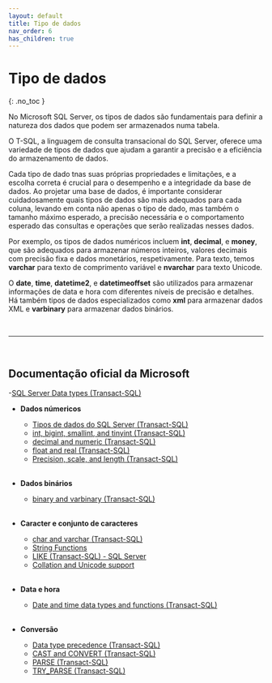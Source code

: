 ```yaml
---
layout: default
title: Tipo de dados
nav_order: 6
has_children: true
---
```




# Tipo de dados
{: .no_toc }


No Microsoft SQL Server, os tipos de dados são fundamentais para definir a natureza dos dados que podem ser armazenados numa tabela. 

O T-SQL, a linguagem de consulta transacional do SQL Server, oferece uma variedade de tipos de dados que ajudam a garantir a precisão e a eficiência do armazenamento de dados. 

Cada tipo de dado tnas suas próprias propriedades e limitações, e a escolha correta é crucial para o desempenho e a integridade da base de dados. Ao projetar uma base de dados, é importante considerar cuidadosamente quais tipos de dados são mais adequados para cada coluna, levando em conta não apenas o tipo de dado, mas também o tamanho máximo esperado, a precisão necessária e o comportamento esperado das consultas e operações que serão realizadas nesses dados.

Por exemplo, os tipos de dados numéricos incluem **int**, **decimal**, e **money**, que são adequados para armazenar números inteiros, valores decimais com precisão fixa e dados monetários, respetivamente. Para texto, temos **varchar** para texto de comprimento variável e **nvarchar** para texto Unicode. 

O **date**, **time**, **datetime2**, e **datetimeoffset** são utilizados para armazenar informações de data e hora com diferentes níveis de precisão e detalhes. Há também tipos de dados especializados como **xml** para armazenar dados XML e **varbinary** para armazenar dados binários. 




<br>

---

<br>

##  Documentação oficial da Microsoft

-[SQL Server Data types (Transact-SQL)](https://learn.microsoft.com/en-us/sql/t-sql/data-types/data-types-transact-sql)


* **Dados númericos**
    - [Tipos de dados do SQL Server (Transact-SQL)](https://learn.microsoft.com/en-us/sql/t-sql/data-types/data-types-transact-sql)
    - [int, bigint, smallint, and tinyint (Transact-SQL)](https://learn.microsoft.com/en-us/sql/t-sql/data-types/int-bigint-smallint-and-tinyint-transact-sql)
    - [decimal and numeric (Transact-SQL)](https://learn.microsoft.com/en-us/sql/t-sql/data-types/decimal-and-numeric-transact-sql)
    - [float and real (Transact-SQL)](https://learn.microsoft.com/en-us/sql/t-sql/data-types/float-and-real-transact-sql)
    - [Precision, scale, and length (Transact-SQL)](https://learn.microsoft.com/en-us/sql/t-sql/data-types/precision-scale-and-length-transact-sql)

    <br>

* **Dados binários**

    - [binary and varbinary (Transact-SQL)](https://learn.microsoft.com/en-us/sql/t-sql/data-types/binary-and-varbinary-transact-sql)


    <br>


* **Caracter e conjunto de caracteres**

    - [char and varchar (Transact-SQL)](https://learn.microsoft.com/en-us/sql/t-sql/data-types/char-and-varchar-transact-sql)
    - [String Functions](https://learn.microsoft.com/en-us/sql/odbc/reference/appendixes/string-functions)
    - [LIKE (Transact-SQL) - SQL Server](https://learn.microsoft.com/en-us/sql/t-sql/language-elements/like-transact-sql)
    - [Collation and Unicode support](https://learn.microsoft.com/en-us/sql/relational-databases/collations/)

    <br>

* **Data e hora**
    - [Date and time data types and functions (Transact-SQL)](https://learn.microsoft.com/en-us/sql/t-sql/functions/date-and-time-data-types-and-functions-transact-sql)

    <br>

* **Conversão**
    - [Data type precedence (Transact-SQL)](https://learn.microsoft.com/en-us/sql/t-sql/data-types/data-type-precedence-transact-sql)
    - [CAST and CONVERT (Transact-SQL)](https://learn.microsoft.com/en-us/sql/t-sql/functions/cast-and-convert-transact-sql)
    - [PARSE (Transact-SQL)](https://learn.microsoft.com/en-us/sql/t-sql/functions/parse-transact-sql)
    - [TRY_PARSE (Transact-SQL)](https://learn.microsoft.com/en-us/sql/t-sql/functions/try-parse-transact-sql)
